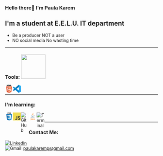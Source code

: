 ### Hello there👋 I'm Paula Karem

## I'm a student at E.E.L.U. IT department
- Be a producer NOT a user
- NO social media No wasting time
<!--
**Paula-Karem/Paula-Karem** is a ✨ _special_ ✨ repository because its `README.md` (this file) appears on your GitHub profile.

Here are some ideas to get you started:

- 🔭 I’m currently working on ...
- 🌱 I’m currently learning ...
- 👯 I’m looking to collaborate on ...
- 🤔 I’m looking for help with ...
- 💬 Ask me about ...
- 📫 How to reach me: ...
- 😄 Pronouns: ...
- ⚡ Fun fact: ...
-->
---
### Tools: <img src="https://github.com/TheDudeThatCode/TheDudeThatCode/blob/master/Assets/Developer.gif" width="80px" height="80px">

<img align="left" alt="HTML" width="26px" src="https://raw.githubusercontent.com/github/explore/80688e429a7d4ef2fca1e82350fe8e3517d3494d/topics/html/html.png"/>

<img align="left" alt="Visual Studio Code" width="26px" src="https://raw.githubusercontent.com/github/explore/80688e429a7d4ef2fca1e82350fe8e3517d3494d/topics/visual-studio-code/visual-studio-code.png"/>

<br>

---

### I'm learning:

<img align="left" alt="CSS" width="26px" src="https://raw.githubusercontent.com/github/explore/80688e429a7d4ef2fca1e82350fe8e3517d3494d/topics/css/css.png"/>

<img align="left" alt="JS" width="26px" src="https://raw.githubusercontent.com/github/explore/80688e429a7d4ef2fca1e82350fe8e3517d3494d/topics/javascript/javascript.png"/>

<img align="left" alt="GitHub" width="26px" src="https://iconape.com/wp-content/files/ia/122232/png/Cib-github__CoreUI_Icons_v1.0.0_.png"/>

<img align="left" alt="Java" width="26px" src="https://raw.githubusercontent.com/github/explore/80688e429a7d4ef2fca1e82350fe8e3517d3494d/topics/java/java.png"/>

<img align="left" alt="Terminal" width="26px" src="https://camo.githubusercontent.com/51c97ec016ee6750482dae6b09593143281352964ca0d9dbcbda5c6950639194/68747470733a2f2f7777772e6b696e64706e672e636f6d2f706963632f6d2f3135332d313533383031385f7465726d696e616c2d69636f6e2d68642d706e672d646f776e6c6f61642e706e67"/>

<br>

---

### Contact Me:

<a href="https://www.linkedin.com/in/paula-karem">
<img alt="Linkedin" width="22px" src="https://cdn.jsdelivr.net/npm/simple-icons@v3/icons/linkedin.svg"/>
<br/>
<img align="left" alt="Gmail" width="60px" src="https://ssl.gstatic.com/ui/v1/icons/mail/rfr/logo_gmail_lockup_dark_1x_r2.png"/> paulakaremp@gmail.com